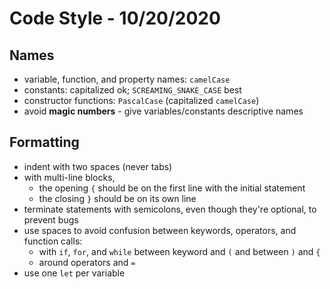 
# Code Style - 10/20/2020

## Names

* variable, function, and property names: `camelCase`
* constants: capitalized ok; `SCREAMING_SNAKE_CASE` best
* constructor functions: `PascalCase` (capitalized `camelCase`)
* avoid **magic numbers** - give variables/constants descriptive names

## Formatting

* indent with two spaces (never tabs)
* with multi-line blocks,
  * the opening `{` should be on the first line with the initial statement
  * the closing `}` should be on its own line
* terminate statements with semicolons, even though they're optional, to prevent bugs
* use spaces to avoid confusion between keywords, operators, and function calls:
  * with `if`, `for`, and `while` between keyword and `(` and between `)` and `{`
  * around operators and `=`
* use one `let` per variable
